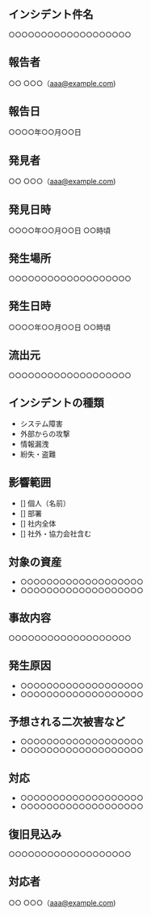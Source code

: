 ## インシデント件名

○○○○○○○○○○○○○○○○○○○

## 報告者

○○ ○○○（aaa@example.com)

## 報告日

○○○○年○○月○○日

## 発見者

○○ ○○○（aaa@example.com)

## 発見日時

○○○○年○○月○○日 ○○時頃

## 発生場所

○○○○○○○○○○○○○○○○○○○

## 発生日時

○○○○年○○月○○日 ○○時頃

## 流出元

○○○○○○○○○○○○○○○○○○○

## インシデントの種類

- システム障害
- 外部からの攻撃
- 情報漏洩
- 紛失・盗難

## 影響範囲

- [] 個人（名前）
- [] 部署
- [] 社内全体
- [] 社外・協力会社含む

## 対象の資産

- ○○○○○○○○○○○○○○○○○○○
- ○○○○○○○○○○○○○○○○○○○

## 事故内容

○○○○○○○○○○○○○○○○○○○

## 発生原因

- ○○○○○○○○○○○○○○○○○○○
- ○○○○○○○○○○○○○○○○○○○

## 予想される二次被害など

- ○○○○○○○○○○○○○○○○○○○
- ○○○○○○○○○○○○○○○○○○○

## 対応

- ○○○○○○○○○○○○○○○○○○○
- ○○○○○○○○○○○○○○○○○○○

## 復旧見込み

○○○○○○○○○○○○○○○○○○○

## 対応者

○○ ○○○（aaa@example.com)